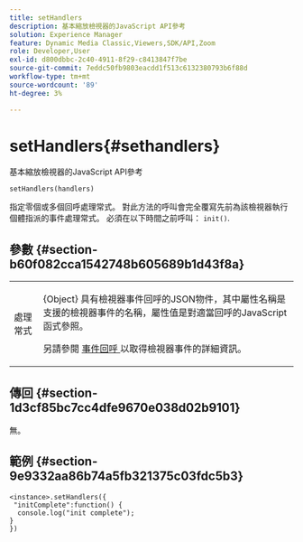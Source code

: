 ```yaml
---
title: setHandlers
description: 基本縮放檢視器的JavaScript API參考
solution: Experience Manager
feature: Dynamic Media Classic,Viewers,SDK/API,Zoom
role: Developer,User
exl-id: d800dbbc-2c40-4911-8f29-c8413847f7be
source-git-commit: 7eddc50fb9803eacdd1f513c6132380793b6f88d
workflow-type: tm+mt
source-wordcount: '89'
ht-degree: 3%

---
```


# setHandlers{#sethandlers}

基本縮放檢視器的JavaScript API參考

`setHandlers(handlers)`

指定零個或多個回呼處理常式。 對此方法的呼叫會完全覆寫先前為該檢視器執行個體指派的事件處理常式。 必須在以下時間之前呼叫： `init()`.

## 參數 {#section-b60f082cca1542748b605689b1d43f8a}

<table id="table_98A620DAE2C340FA97BF7204AE023CC8"> 
 <tbody> 
  <tr> 
   <td colname="col1"> <p> <span class="codeph"> <span class="varname"> 處理常式 </span> </span> </p> </td> 
   <td colname="col2"> <p> <span class="codeph"> {Object} </span> 具有檢視器事件回呼的JSON物件，其中屬性名稱是支援的檢視器事件的名稱，屬性值是對適當回呼的JavaScript函式參照。 </p> <p>另請參閱 <a href="../../../c-html5-s7-aem-asset-viewers/c-html5-20-basic-zoom-viewer-about/c-html5-20-basic-zoom-viewer-event-callbacks.md#concept-8ba57cf86537401999514e1b221ec734" format="dita" scope="local"> 事件回呼 </a> 以取得檢視器事件的詳細資訊。 </p> </td> 
  </tr> 
 </tbody> 
</table>

## 傳回 {#section-1d3cf85bc7cc4dfe9670e038d02b9101}

無。

## 範例 {#section-9e9332aa86b74a5fb321375c03fdc5b3}

```
<instance>.setHandlers({ 
 "initComplete":function() { 
  console.log("init complete"); 
} 
})
```
